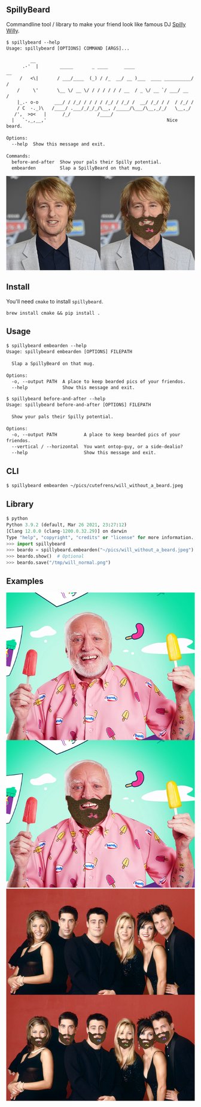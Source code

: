SpillyBeard
---
Commandline tool / library to make your friend look like famous DJ [Spilly Willy](https://soundcloud.com/spilly-willy).


```
$ spillybeard --help
Usage: spillybeard [OPTIONS] COMMAND [ARGS]...

         __
      .-'  |        _____       _ ____      ____                      __
     /   <\|       / ___/____  (_) / /_  __/ __ )___  ____ __________/ /
    /     \'       \__ \/ __ \/ / / / / / / __  / _ \/ __ `/ ___/ __  /
    |_.- o-o      ___/ / /_/ / / / / /_/ / /_/ /  __/ /_/ / /  / /_/ /
    / C  -._)\   /____/ .___/_/_/_/\__, /_____/\___/\__,_/_/   \__,_/
   /',  >o<   |      /_/          /____/
  |   `-,_,__,'                                             Nice beard.

Options:
  --help  Show this message and exit.

Commands:
  before-and-after  Show your pals their Spilly potential.
  embearden         Slap a SpillyBeard on that mug.

```

![owen](sample/output/owen_bearded.png)

## Install
You'll need `cmake` to install `spillybeard`.
```
brew install cmake && pip install .
```

## Usage
```
$ spillybeard embearden --help
Usage: spillybeard embearden [OPTIONS] FILEPATH

  Slap a SpillyBeard on that mug.

Options:
  -o, --output PATH  A place to keep bearded pics of your friendos.
  --help             Show this message and exit.
```


```
$ spillybeard before-and-after --help
Usage: spillybeard before-and-after [OPTIONS] FILEPATH

  Show your pals their Spilly potential.

Options:
  -o, --output PATH          A place to keep bearded pics of your friendos.
  --vertical / --horizontal  You want ontop-guy, or a side-dealio?
  --help                     Show this message and exit.
```


## CLI
```
$ spillybeard embearden ~/pics/cutefrens/will_without_a_beard.jpeg
```

## Library
```python
$ python
Python 3.9.2 (default, Mar 26 2021, 23:27:12) 
[Clang 12.0.0 (clang-1200.0.32.29)] on darwin
Type "help", "copyright", "credits" or "license" for more information.
>>> import spillybeard
>>> beardo = spillybeard.embearden("~/pics/will_without_a_beard.jpeg")
>>> beardo.show()  # Optional
>>> beardo.save("/tmp/will_normal.png")
```

## Examples
![harold](sample/output/harold_bearded.png)
![friendos](sample/output/friendos_bearded.png)

